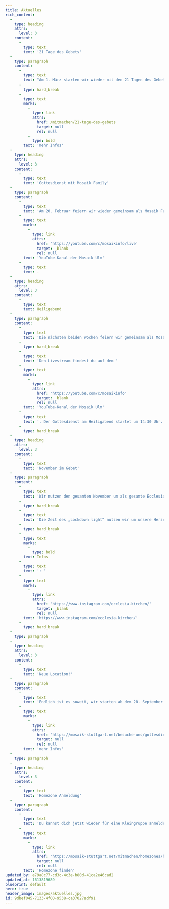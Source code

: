 ```yaml
---
title: Aktuelles
rich_content:
  -
    type: heading
    attrs:
      level: 3
    content:
      -
        type: text
        text: '21 Tage des Gebets'
  -
    type: paragraph
    content:
      -
        type: text
        text: "Am 1. März starten wir wieder mit den 21 Tagen des Gebets.\_ Jeden Morgen möchten wir den Tag gemeinsam mit Gebet über Zoom beginnen. Montag bis Freitag von 6:30 bis 7:00 Uhr und samstags von 9:00 bis 9:30 Uhr."
      -
        type: hard_break
      -
        type: text
        marks:
          -
            type: link
            attrs:
              href: /mitmachen/21-tage-des-gebets
              target: null
              rel: null
          -
            type: bold
        text: 'mehr Infos'
  -
    type: heading
    attrs:
      level: 3
    content:
      -
        type: text
        text: 'Gottesdienst mit Mosaik Family'
  -
    type: paragraph
    content:
      -
        type: text
        text: 'Am 20. Februar feiern wir wieder gemeinsam als Mosaik Family Gottesdienst. Den Livestream findest du auf dem '
      -
        type: text
        marks:
          -
            type: link
            attrs:
              href: 'https://youtube.com/c/mosaikinfo/live'
              target: _blank
              rel: null
        text: 'YouTube-Kanal der Mosaik Ulm'
      -
        type: text
        text: .
  -
    type: heading
    attrs:
      level: 3
    content:
      -
        type: text
        text: Heiligabend
  -
    type: paragraph
    content:
      -
        type: text
        text: 'Die nächsten beiden Wochen feiern wir gemeinsam als Mosaik Family Gottesdienst. Am 3. Januar wird unser Pastor Simon Lempenauer predigen.'
      -
        type: hard_break
      -
        type: text
        text: 'Den Livestream findest du auf dem '
      -
        type: text
        marks:
          -
            type: link
            attrs:
              href: 'https://youtube.com/c/mosaikinfo'
              target: _blank
              rel: null
        text: 'YouTube-Kanal der Mosaik Ulm'
      -
        type: text
        text: '. Der Gottesdienst am Heiligabend startet um 14:30 Uhr.'
      -
        type: hard_break
  -
    type: heading
    attrs:
      level: 3
    content:
      -
        type: text
        text: 'November im Gebet'
  -
    type: paragraph
    content:
      -
        type: text
        text: 'Wir nutzen den gesamten November um als gesamte Ecclesia-Bewegung zu beten. Jeden Morgen um 6.30 Uhr treffen wir uns digital zu einem kurzen Input und einer gemeinsamen Zeit des Gebets.'
      -
        type: hard_break
      -
        type: text
        text: 'Die Zeit des „Lockdown light“ nutzen wir um unsere Herzen auf Gott auszurichten. Dabei beten wir für unser Land, die Covid-19 Situation und deine Stadt.'
      -
        type: hard_break
      -
        type: text
        marks:
          -
            type: bold
        text: Infos
      -
        type: text
        text: ': '
      -
        type: text
        marks:
          -
            type: link
            attrs:
              href: 'https://www.instagram.com/ecclesia.kirchen/'
              target: _blank
              rel: null
        text: 'https://www.instagram.com/ecclesia.kirchen/'
      -
        type: hard_break
  -
    type: paragraph
  -
    type: heading
    attrs:
      level: 3
    content:
      -
        type: text
        text: 'Neue Location!'
  -
    type: paragraph
    content:
      -
        type: text
        text: 'Endlich ist es soweit, wir starten ab dem 20. September wieder mit Live Gottesdiensten! Alle zwei Wochen feiern wir zusammen im Maritim Hotel in Stuttgart Mitte und du bist herzlich eingeladen dabei zu sein! Los geht’s immer um 10.30 Uhr. '
      -
        type: text
        marks:
          -
            type: link
            attrs:
              href: 'https://mosaik-stuttgart.net/besuche-uns/gottesdienst'
              target: null
              rel: null
        text: 'mehr Infos'
  -
    type: paragraph
  -
    type: heading
    attrs:
      level: 3
    content:
      -
        type: text
        text: 'Homezone Anmeldung'
  -
    type: paragraph
    content:
      -
        type: text
        text: 'Du kannst dich jetzt wieder für eine Kleingruppe anmelden. '
      -
        type: text
        marks:
          -
            type: link
            attrs:
              href: 'https://mosaik-stuttgart.net/mitmachen/homezones/homezonefinder'
              target: null
              rel: null
        text: 'Homezone finden'
updated_by: e79a8c77-cd3c-4c3e-b80d-41ca2e46cad2
updated_at: 1613819689
blueprint: default
hero: true
header_image: images/aktuelles.jpg
id: 9dbef045-7133-4f00-9538-ca37027adf91
---
```


